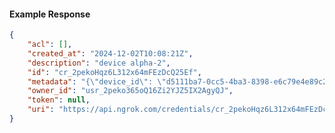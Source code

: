<!-- Code generated for API Clients. DO NOT EDIT. -->

#### Example Response

```json
{
	"acl": [],
	"created_at": "2024-12-02T10:08:21Z",
	"description": "device alpha-2",
	"id": "cr_2pekoHqz6L312x64mFEzDcQ25Ef",
	"metadata": "{\"device_id\": \"d5111ba7-0cc5-4ba3-8398-e6c79e4e89c2\"}",
	"owner_id": "usr_2peko365oQ16Zi2YJZ5IX2AgyQJ",
	"token": null,
	"uri": "https://api.ngrok.com/credentials/cr_2pekoHqz6L312x64mFEzDcQ25Ef"
}
```

